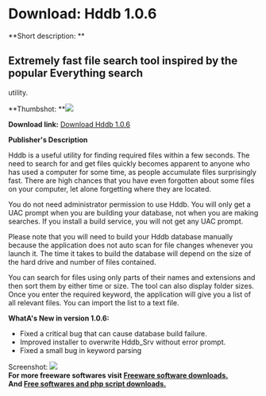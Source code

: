 # Download: Hddb 1.0.6

**Short description: **

## Extremely fast file search tool inspired by the popular Everything search
utility.

  
**Thumbshot: **![](http://www.freewarefiles.com/screenshot/hddb_md.jpg)   
  
**Download link:** [Download Hddb 1.0.6](http://freesoftwares.boysofts.com/Hddb_program_99197.html)  
  

**Publisher's Description**  
  

Hddb is a useful utility for finding required files within a few seconds. The
need to search for and get files quickly becomes apparent to anyone who has
used a computer for some time, as people accumulate files surprisingly fast.
There are high chances that you have even forgotten about some files on your
computer, let alone forgetting where they are located.

You do not need administrator permission to use Hddb. You will only get a UAC
prompt when you are building your database, not when you are making searches.
If you install a build service, you will not get any UAC prompt.

Please note that you will need to build your Hddb database manually because
the application does not auto scan for file changes whenever you launch it.
The time it takes to build the database will depend on the size of the hard
drive and number of files contained.

You can search for files using only parts of their names and extensions and
then sort them by either time or size. The tool can also display folder sizes.
Once you enter the required keyword, the application will give you a list of
all relevant files. You can import the list to a text file.

**WhatA's New in version 1.0.6:**

  * Fixed a critical bug that can cause database build failure. 
  * Improved installer to overwrite Hddb_Srv without error prompt. 
  * Fixed a small bug in keyword parsing 

  
  
Screenshot: ![](http://www.freewarefiles.com/screenshot/hddb.jpg)  
**For more freeware softwares visit [Freeware software downloads.](http://freesoftwares.boysofts.com/)**   
**And [Free softwares and php script downloads.](http://www.boysofts.com/)**

